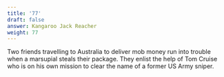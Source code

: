 ```yaml
---
title: '77'
draft: false
answer: Kangaroo Jack Reacher
weight: 77
---
```

Two friends travelling to Australia to deliver mob money run into trouble when a marsupial steals their package. They enlist the help of Tom Cruise who is on his own mission to clear the name of a former US Army sniper.
